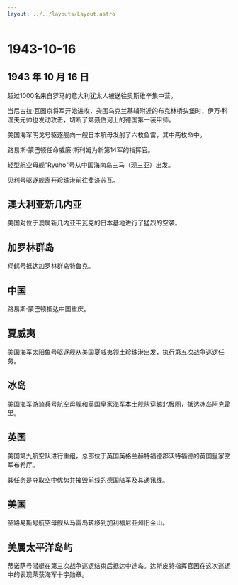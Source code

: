 ```yaml
---
layout: ../../layouts/Layout.astro
---
```


# 1943-10-16

## 1943 年 10 月 16 日

超过1000名来自罗马的意大利犹太人被送往奥斯维辛集中营。

当尼古拉·瓦图京将军开始进攻，突围乌克兰基辅附近的布克林桥头堡时，伊万·科涅夫元帅也发动攻击，切断了第聂伯河上的德国第一装甲师。

美国海军明戈号驱逐舰向一艘日本航母发射了六枚鱼雷，其中两枚命中。

路易斯·蒙巴顿任命威廉·斯利姆为新第14军的指挥官。

轻型航空母舰"Ryuho"号从中国海南岛三马（现三亚）出发。

贝利号驱逐舰离开珍珠港前往斐济苏瓦。

## 澳大利亚新几内亚

美国对位于澳属新几内亚韦瓦克的日本基地进行了猛烈的空袭。

## 加罗林群岛

翔鹤号抵达加罗林群岛特鲁克。

## 中国

路易斯·蒙巴顿抵达中国重庆。

## 夏威夷

美国海军太阳鱼号驱逐舰从美国夏威夷领土珍珠港出发，执行第五次战争巡逻任务。

## 冰岛

美国海军游骑兵号航空母舰和英国皇家海军本土舰队穿越北极圈，抵达冰岛阿克雷里。

## 英国

美国第九航空队进行重组，总部位于英国英格兰赫特福德郡沃特福德的英国皇家空军布希厅。

其任务是夺取空中优势并摧毁前线的德国陆军及其通讯线。

## 美国

圣路易斯号航空母舰从马雷岛转移到加利福尼亚州旧金山。

## 美属太平洋岛屿

蒂诺萨号潜艇在第三次战争巡逻结束后抵达中途岛。达斯皮特指挥官因在这次巡逻中的表现荣获海军十字勋章。